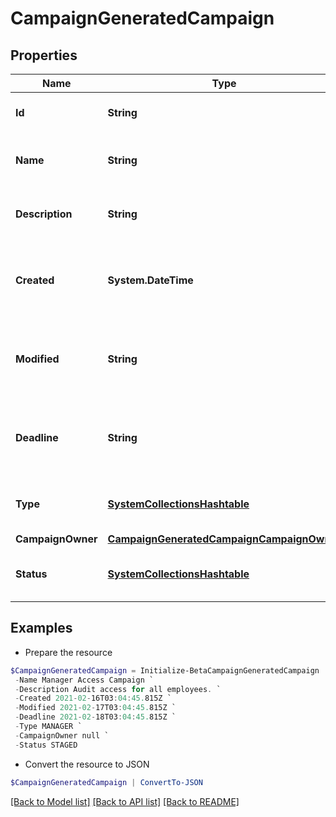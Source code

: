 # CampaignGeneratedCampaign
## Properties

Name | Type | Description | Notes
------------ | ------------- | ------------- | -------------
**Id** | **String** | The unique ID of the campaign. | 
**Name** | **String** | Human friendly name of the campaign. | 
**Description** | **String** | Extended description of the campaign. | 
**Created** | **System.DateTime** | The date and time the campaign was created. | 
**Modified** | **String** | The date and time the campaign was last modified. | [optional] 
**Deadline** | **String** | The date and time when the campaign must be finished by. | [optional] 
**Type** | [**SystemCollectionsHashtable**](.md) | The type of campaign that was generated. | 
**CampaignOwner** | [**CampaignGeneratedCampaignCampaignOwner**](CampaignGeneratedCampaignCampaignOwner.md) |  | 
**Status** | [**SystemCollectionsHashtable**](.md) | The current status of the campaign. | 

## Examples

- Prepare the resource
```powershell
$CampaignGeneratedCampaign = Initialize-BetaCampaignGeneratedCampaign  -Id 2c91808576f886190176f88cac5a0010 `
 -Name Manager Access Campaign `
 -Description Audit access for all employees. `
 -Created 2021-02-16T03:04:45.815Z `
 -Modified 2021-02-17T03:04:45.815Z `
 -Deadline 2021-02-18T03:04:45.815Z `
 -Type MANAGER `
 -CampaignOwner null `
 -Status STAGED
```

- Convert the resource to JSON
```powershell
$CampaignGeneratedCampaign | ConvertTo-JSON
```

[[Back to Model list]](../README.md#documentation-for-models) [[Back to API list]](../README.md#documentation-for-api-endpoints) [[Back to README]](../README.md)

